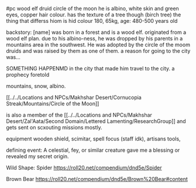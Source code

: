 #pc
wood elf druid circle of the moon
he is albino, white skin and green eyes, copper hair colour. has the texture of a tree though (birch tree)
the thing that differss hiom is hid colour
180, 65kg, age: 480-500 years old


backstory:
[name] was born in a forest and is a wood elf. originated from a wood elf plan. due to his albino-ness, he was dropped by his parents in a mountains area in the southwest. He was adopted by the circle of the moom druids and was raised by them as one of them. a reason for going to the city was...

SOMETHING HAPPENMD in the city that made him travel to the city. a prophecy foretold 

mountains, snow, albino.

[[../../Locations and NPCs/Makhshar Desert/Cornucopia Streak/Mountains/Circle of the Moon]]

is also a member of the [[../../Locations and NPCs/Makhshar Desert/Zal'Aata/Second Domain/Lettered Lamenting/ResearchGroup]] and gets sent on scxouting missions mostly. 

equipment
wooden shield, scimitar, spell focus (staff idk), artisans tools, 

defining event:
A celestial, fey, or similar creature gave me a blessing or revealed my secret origin.



Wild Shape: 
Spider
https://roll20.net/compendium/dnd5e/Spider

Brown Bear
https://roll20.net/compendium/dnd5e/Brown%20Bear#content
